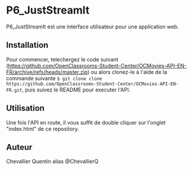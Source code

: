 # P6_JustStreamIt

P6_JustStreamIt est une interface utilisateur pour une application web.

## Installation

Pour commencer, telechergez le code suivant (https://github.com/OpenClassrooms-Student-Center/OCMovies-API-EN-FR/archive/refs/heads/master.zip) ou alors clonez-le à l'aide de la commande suivante `$ git clone clone https://github.com/OpenClassrooms-Student-Center/OCMovies-API-EN-FR.git`, puis suivez le README pour executer l'API.

## Utilisation

Une fois l'API en route, il vous suffit de double cliquer sur l'onglet "index.html" de ce repository.

## Auteur 

Chevallier Quentin alias @ChevallierQ 